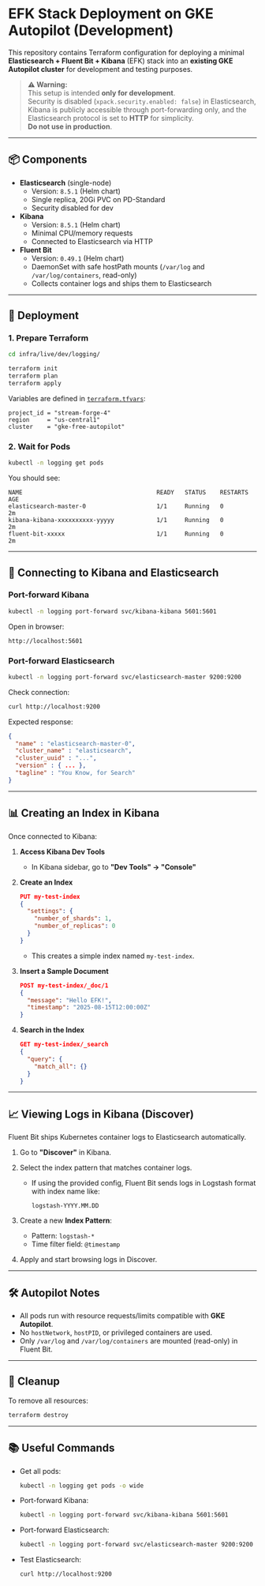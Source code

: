 
# EFK Stack Deployment on GKE Autopilot (Development)

This repository contains Terraform configuration for deploying a minimal **Elasticsearch + Fluent Bit + Kibana** (EFK) stack into an **existing GKE Autopilot cluster** for development and testing purposes.

> **⚠️ Warning:**  
> This setup is intended **only for development**.  
> Security is disabled (`xpack.security.enabled: false`) in Elasticsearch, Kibana is publicly accessible through port-forwarding only, and the Elasticsearch protocol is set to **HTTP** for simplicity.  
> **Do not use in production**.

---

## 📦 Components

- **Elasticsearch** (single-node)
  - Version: `8.5.1` (Helm chart)
  - Single replica, 20Gi PVC on PD-Standard
  - Security disabled for dev
- **Kibana**
  - Version: `8.5.1` (Helm chart)
  - Minimal CPU/memory requests
  - Connected to Elasticsearch via HTTP
- **Fluent Bit**
  - Version: `0.49.1` (Helm chart)
  - DaemonSet with safe hostPath mounts (`/var/log` and `/var/log/containers`, read-only)
  - Collects container logs and ships them to Elasticsearch

---

## 🚀 Deployment

### 1. Prepare Terraform

```bash
cd infra/live/dev/logging/

terraform init
terraform plan
terraform apply
````

Variables are defined in [`terraform.tfvars`](terraform.tfvars):

```hcl
project_id = "stream-forge-4"
region     = "us-central1"
cluster    = "gke-free-autopilot"
```

### 2. Wait for Pods

```bash
kubectl -n logging get pods
```

You should see:

```
NAME                                      READY   STATUS    RESTARTS   AGE
elasticsearch-master-0                    1/1     Running   0          2m
kibana-kibana-xxxxxxxxxx-yyyyy            1/1     Running   0          2m
fluent-bit-xxxxx                          1/1     Running   0          2m
```

---

## 🔌 Connecting to Kibana and Elasticsearch

### Port-forward Kibana

```bash
kubectl -n logging port-forward svc/kibana-kibana 5601:5601
```

Open in browser:

```
http://localhost:5601
```

### Port-forward Elasticsearch

```bash
kubectl -n logging port-forward svc/elasticsearch-master 9200:9200
```

Check connection:

```bash
curl http://localhost:9200
```

Expected response:

```json
{
  "name" : "elasticsearch-master-0",
  "cluster_name" : "elasticsearch",
  "cluster_uuid" : "...",
  "version" : { ... },
  "tagline" : "You Know, for Search"
}
```

---

## 📊 Creating an Index in Kibana

Once connected to Kibana:

1. **Access Kibana Dev Tools**

   * In Kibana sidebar, go to **"Dev Tools" → "Console"**

2. **Create an Index**

   ```json
   PUT my-test-index
   {
     "settings": {
       "number_of_shards": 1,
       "number_of_replicas": 0
     }
   }
   ```

   * This creates a simple index named `my-test-index`.

3. **Insert a Sample Document**

   ```json
   POST my-test-index/_doc/1
   {
     "message": "Hello EFK!",
     "timestamp": "2025-08-15T12:00:00Z"
   }
   ```

4. **Search in the Index**

   ```json
   GET my-test-index/_search
   {
     "query": {
       "match_all": {}
     }
   }
   ```

---

## 📈 Viewing Logs in Kibana (Discover)

Fluent Bit ships Kubernetes container logs to Elasticsearch automatically.

1. Go to **"Discover"** in Kibana.
2. Select the index pattern that matches container logs.

   * If using the provided config, Fluent Bit sends logs in Logstash format with index name like:

     ```
     logstash-YYYY.MM.DD
     ```
3. Create a new **Index Pattern**:

   * Pattern: `logstash-*`
   * Time filter field: `@timestamp`
4. Apply and start browsing logs in Discover.

---

## 🛠 Autopilot Notes

* All pods run with resource requests/limits compatible with **GKE Autopilot**.
* No `hostNetwork`, `hostPID`, or privileged containers are used.
* Only `/var/log` and `/var/log/containers` are mounted (read-only) in Fluent Bit.

---

## 🧹 Cleanup

To remove all resources:

```bash
terraform destroy
```

---

## 📚 Useful Commands

* Get all pods:

  ```bash
  kubectl -n logging get pods -o wide
  ```
* Port-forward Kibana:

  ```bash
  kubectl -n logging port-forward svc/kibana-kibana 5601:5601
  ```
* Port-forward Elasticsearch:

  ```bash
  kubectl -n logging port-forward svc/elasticsearch-master 9200:9200
  ```
* Test Elasticsearch:

  ```bash
  curl http://localhost:9200
  ```

